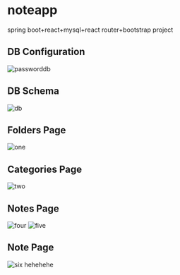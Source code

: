# noteapp
spring boot+react+mysql+react router+bootstrap project
## DB Configuration
![passworddb](https://github.com/TarikOztoprak/noteapp/blob/main/screenshots/%C5%9Fifre.png)
## DB Schema
![db](https://github.com/TarikOztoprak/noteapp/blob/main/screenshots/db.png)
## Folders Page
![one](https://github.com/TarikOztoprak/noteapp/blob/main/screenshots/1.png)
## Categories Page
![two](https://github.com/TarikOztoprak/noteapp/blob/main/screenshots/2.png)
## Notes Page
![four](https://github.com/TarikOztoprak/noteapp/blob/main/screenshots/4.png)
![five](https://github.com/TarikOztoprak/noteapp/blob/main/screenshots/5.png)
## Note Page
![six](https://github.com/TarikOztoprak/noteapp/blob/main/screenshots/6.png)
hehehehe
